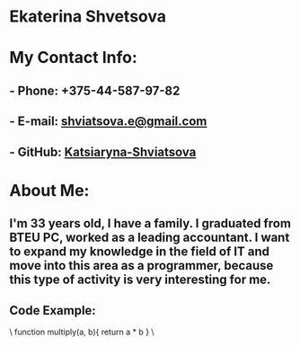 # **Ekaterina Shvetsova**
# **My Contact Info:**
## - Phone: +375-44-587-97-82
## - E-mail: [shviatsova.e@gmail.com](shviatsova.e@gmail.com)
## - GitHub: [Katsiaryna-Shviatsova](https://github.com/Katsiaryna-Shviatsova)
# **About Me:**
## I'm 33 years old, I have a family. I graduated from BTEU PC, worked as a leading accountant. I want to expand my knowledge in the field of IT and move into this area as a programmer, because this type of activity is very interesting for me.
## Code Example:
\\ 
function multiply(a, b){
  return a * b
}
\\

